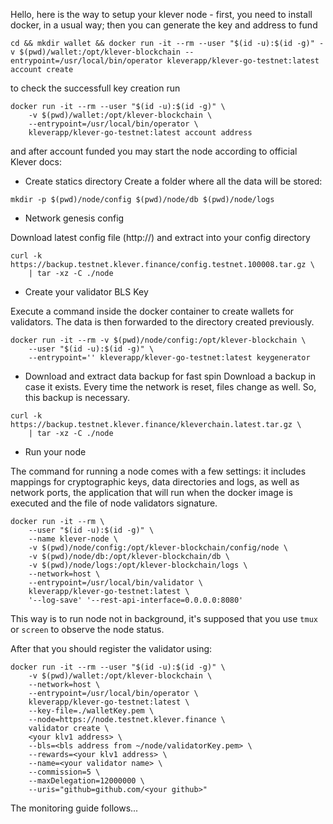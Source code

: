 Hello, here is the way to setup your klever node - first, you need to install docker, in a usual way;
then you can generate the key and address to fund 

``` cd && mkdir wallet && docker run -it --rm --user "$(id -u):$(id -g)" -v $(pwd)/wallet:/opt/klever-blockchain --entrypoint=/usr/local/bin/operator kleverapp/klever-go-testnet:latest account create ```

to check the successfull key creation run

```
docker run -it --rm --user "$(id -u):$(id -g)" \
    -v $(pwd)/wallet:/opt/klever-blockchain \
    --entrypoint=/usr/local/bin/operator \
    kleverapp/klever-go-testnet:latest account address
```
    
and after account funded you may start the node according to official Klever docs:
    
- Create statics directory
Create a folder where all the data will be stored:

``` mkdir -p $(pwd)/node/config $(pwd)/node/db $(pwd)/node/logs ```

- Network genesis config

Download latest config file (http://) and extract into your config directory

```
curl -k https://backup.testnet.klever.finance/config.testnet.100008.tar.gz \
    | tar -xz -C ./node
```
    
    
- Create your validator BLS Key

Execute a command inside the docker container to create wallets for validators. The data is then forwarded to the directory created previously. 

``` 
docker run -it --rm -v $(pwd)/node/config:/opt/klever-blockchain \
    --user "$(id -u):$(id -g)" \
    --entrypoint='' kleverapp/klever-go-testnet:latest keygenerator
```
    
- Download and extract data backup for fast spin
Download a backup in case it exists. Every time the network is reset, files change as well. So, this backup is necessary. 

``` 
curl -k https://backup.testnet.klever.finance/kleverchain.latest.tar.gz \
    | tar -xz -C ./node
```
    
- Run your node

The command for running a node comes with a few settings: it includes mappings for cryptographic keys, data directories and logs, as well as network ports, the application that will run when the docker image is executed and the file of node validators signature.

```
docker run -it --rm \
    --user "$(id -u):$(id -g)" \
    --name klever-node \
    -v $(pwd)/node/config:/opt/klever-blockchain/config/node \
    -v $(pwd)/node/db:/opt/klever-blockchain/db \
    -v $(pwd)/node/logs:/opt/klever-blockchain/logs \
    --network=host \
    --entrypoint=/usr/local/bin/validator \
    kleverapp/klever-go-testnet:latest \
    '--log-save' '--rest-api-interface=0.0.0.0:8080'
```

This way is to run node not in background, it's supposed that you use ```tmux``` or ```screen``` to observe the node status.

After that you should register the validator using:

```
docker run -it --rm --user "$(id -u):$(id -g)" \
    -v $(pwd)/wallet:/opt/klever-blockchain \
    --network=host \
    --entrypoint=/usr/local/bin/operator \
    kleverapp/klever-go-testnet:latest \
    --key-file=./walletKey.pem \
    --node=https://node.testnet.klever.finance \
    validator create \
    <your klv1 address> \
    --bls=<bls address from ~/node/validatorKey.pem> \
    --rewards=<your klv1 address> \
    --name=<your validator name> \
    --commission=5 \
    --maxDelegation=12000000 \
    --uris="github=github.com/<your github>"
```   

The monitoring guide follows...
